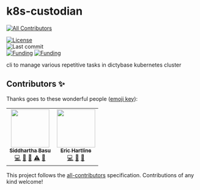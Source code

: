 # k8s-custodian
<!-- ALL-CONTRIBUTORS-BADGE:START - Do not remove or modify this section -->
[![All Contributors](https://img.shields.io/badge/all_contributors-2-orange.svg?style=flat-square)](#contributors-)
<!-- ALL-CONTRIBUTORS-BADGE:END -->
[![License](https://img.shields.io/badge/License-BSD%202--Clause-blue.svg)](LICENSE)   
![Last commit](https://badgen.net/github/last-commit/dictyBase-docker/k8s-custodian/develop)   
[![Funding](https://badgen.net/badge/NIGMS/Rex%20L%20Chisholm,dictyBase-docker/yellow?list=|)](https://projectreporter.nih.gov/project_info_description.cfm?aid=9476993)
[![Funding](https://badgen.net/badge/NIGMS/Rex%20L%20Chisholm,DSC/yellow?list=|)](https://projectreporter.nih.gov/project_info_description.cfm?aid=9438930)   

cli to manage various repetitive tasks in dictybase kubernetes cluster

## Contributors ✨

Thanks goes to these wonderful people ([emoji key](https://allcontributors.org/docs/en/emoji-key)):

<!-- ALL-CONTRIBUTORS-LIST:START - Do not remove or modify this section -->
<!-- prettier-ignore-start -->
<!-- markdownlint-disable -->
<table>
  <tr>
    <td align="center"><a href="http://cybersiddhu.github.com/"><img src="https://avatars.githubusercontent.com/u/48740?v=4?s=100" width="100px;" alt=""/><br /><sub><b>Siddhartha Basu</b></sub></a><br /><a href="https://github.com/dictybase-docker/k8s-custodian/commits?author=cybersiddhu" title="Code">💻</a> <a href="https://github.com/dictybase-docker/k8s-custodian/commits?author=cybersiddhu" title="Documentation">📖</a> <a href="#data-cybersiddhu" title="Data">🔣</a> <a href="https://github.com/dictybase-docker/k8s-custodian/commits?author=cybersiddhu" title="Tests">⚠️</a> <a href="#maintenance-cybersiddhu" title="Maintenance">🚧</a></td>
    <td align="center"><a href="http://www.erichartline.net/"><img src="https://avatars.githubusercontent.com/u/13489381?v=4?s=100" width="100px;" alt=""/><br /><sub><b>Eric Hartline</b></sub></a><br /><a href="https://github.com/dictybase-docker/k8s-custodian/commits?author=wildlifehexagon" title="Code">💻</a> <a href="https://github.com/dictybase-docker/k8s-custodian/commits?author=wildlifehexagon" title="Documentation">📖</a> <a href="#maintenance-wildlifehexagon" title="Maintenance">🚧</a></td>
  </tr>
</table>

<!-- markdownlint-restore -->
<!-- prettier-ignore-end -->

<!-- ALL-CONTRIBUTORS-LIST:END -->

This project follows the [all-contributors](https://github.com/all-contributors/all-contributors) specification. Contributions of any kind welcome!